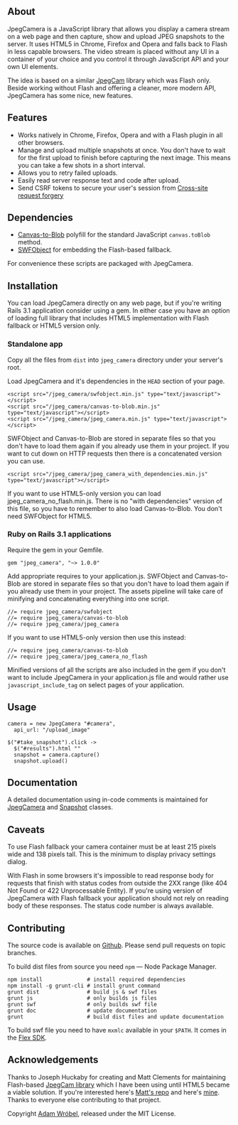 ## About

JpegCamera is a JavaScript library that allows you display a camera stream on
a web page and then capture, show and upload JPEG snapshots to the server. It
uses HTML5 in Chrome, Firefox and Opera and falls back to Flash in less capable
browsers.  The video stream is placed without any UI in a container of your
choice and you control it through JavaScript API and your own UI elements.

The idea is based on a similar
[JpegCam](https://github.com/mattclements/jpegcam) library which was Flash only.
Beside working without Flash and offering a cleaner, more modern API, JpegCamera
has some nice, new features.

## Features

- Works natively in Chrome, Firefox, Opera and with a Flash plugin in all other
  browsers.
- Manage and upload multiple snapshots at once. You don't have to wait for the
  first upload to finish before capturing the next image. This means you can
  take a few shots in a short interval.
- Allows you to retry failed uploads.
- Easily read server response text and code after upload.
- Send CSRF tokens to secure your user's session from [Cross-site request
  forgery](http://en.wikipedia.org/wiki/Cross-site_request_forgery#Prevention)

## Dependencies

- [Canvas-to-Blob](https://github.com/blueimp/JavaScript-Canvas-to-Blob)
  polyfill for the standard JavaScript `canvas.toBlob` method.
- [SWFObject](http://code.google.com/p/swfobject/) for embedding the
  Flash-based fallback.

For convenience these scripts are packaged with JpegCamera.

## Installation

You can load JpegCamera directly on any web page, but if you're writing Rails
3.1 application consider using a gem. In either case you have an option
of loading full library that includes HTML5 implementation with Flash fallback
or HTML5 version only.

### Standalone app

Copy all the files from `dist` into `jpeg_camera` directory under your server's
root.

Load JpegCamera and it's dependencies in the `HEAD` section of your page.

    <script src="/jpeg_camera/swfobject.min.js" type="text/javascript"></script>
    <script src="/jpeg_camera/canvas-to-blob.min.js" type="text/javascript"></script>
    <script src="/jpeg_camera/jpeg_camera.min.js" type="text/javascript"></script>

SWFObject and Canvas-to-Blob are stored in separate files so that you don't have
to load them again if you already use them in your project. If you want to cut
down on HTTP requests then there is a concatenated version you can use.

    <script src="/jpeg_camera/jpeg_camera_with_dependencies.min.js" type="text/javascript"></script>

If you want to use HTML5-only version you can load jpeg_camera_no_flash.min.js.
There is no "with dependencies" version of this file, so you have to remember
to also load Canvas-to-Blob. You don't need SWFObject for HTML5.

### Ruby on Rails 3.1 applications

Require the gem in your Gemfile.

    gem "jpeg_camera", "~> 1.0.0"

Add appropriate requires to your application.js. SWFObject and Canvas-to-Blob
are stored in separate files so that you don't have to load them again if you
already use them in your project. The assets pipeline will take care of
minifying and concatenating everything into one script.

    //= require jpeg_camera/swfobject
    //= require jpeg_camera/canvas-to-blob
    //= require jpeg_camera/jpeg_camera

If you want to use HTML5-only version then use this instead:

    //= require jpeg_camera/canvas-to-blob
    //= require jpeg_camera/jpeg_camera_no_flash

Minified versions of all the scripts are also included in the gem if you don't
want to include JpegCamera in your application.js file and would rather use
`javascript_include_tag` on select pages of your application.

## Usage

    camera = new JpegCamera "#camera",
      api_url: "/upload_image"

    $("#take_snapshot").click ->
      $("#results").html ""
      snapshot = camera.capture()
      snapshot.upload()

## Documentation

A detailed documentation using in-code comments is maintained for
[JpegCamera](http://amw.github.io/jpeg_camera/doc/classes/JpegCamera.html) and
[Snapshot](http://amw.github.io/jpeg_camera/doc/classes/Snapshot.html)
classes.

## Caveats

To use Flash fallback your camera container must be at least 215 pixels wide and
138 pixels tall. This is the minimum to display privacy settings dialog.

With Flash in some browsers it's impossible to read response body for requests
that finish with status codes from outside the 2XX range (like 404 Not Found or
422 Unprocessable Entity). If you're using version of JpegCamera with Flash
fallback your application should not rely on reading body of these responses.
The status code number is always available.

## Contributing

The source code is available on [Github](https://github.com/amw/jpeg_camera).
Please send pull requests on topic branches.

To build dist files from source you need `npm` — Node Package Manager.

    npm install              # install required dependencies
    npm install -g grunt-cli # install grunt command
    grunt dist               # build js & swf files
    grunt js                 # only builds js files
    grunt swf                # only builds swf file
    grunt doc                # update documentation
    grunt                    # build dist files and update documentation

To build swf file you need to have `mxmlc` available in your `$PATH`. It comes
in the [Flex SDK](http://www.adobe.com/devnet/flex/flex-sdk-download.html).

## Acknowledgements

Thanks to Joseph Huckaby for creating and Matt Clements for maintaining
Flash-based [JpegCam library](http://code.google.com/p/jpegcam/) which I have
been using until HTML5 became a viable solution. If you're interested here's
[Matt's repo](https://github.com/mattclements/jpegcam) and here's
[mine](https://github.com/amw/jpegcam). Thanks to everyone else contributing to
that project.


Copyright [Adam Wróbel](http://adamwrobel.com), released under the MIT License.
